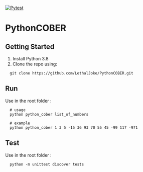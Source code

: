 [![Pytest](https://github.com/LethalJoke/PythonCOBER/actions/workflows/python-testing.yml/badge.svg)](https://github.com/LethalJoke/PythonCOBER/actions/workflows/python-testing.yml)

# PythonCOBER

## Getting Started

1. Install Python 3.8
2. Clone the repo using:

```shell
  git clone https://github.com/LethalJoke/PythonCOBER.git
```

## Run

Use in the root folder :

```shell
  # usage
  python python_cober list_of_numbers
  
  # example
  python python_cober 1 3 5 -15 36 93 70 55 45 -99 117 -971
```

## Test

Use in the root folder :

```shell
  python -m unittest discover tests
```
